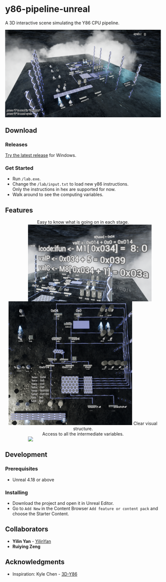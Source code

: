 # y86-pipeline-unreal
A 3D interactive scene simulating the Y86 CPU pipeline.

<div align = "center">
  <img width = 700 src='/Pictures/4.png' align = "center"/>
</div>

## Download

### Releases
[Try the latest release](https://github.com/YilinYan/y86-pipeline-unreal/releases) for Windows.

### Get Started
- Run ```/lab.exe```.
- Change the ```/lab/input.txt``` to load new y86 instructions.</br>
Only the instructions in hex are supported for now.
- Walk around to see the computing variables.

## Features
<div align = "center">
Easy to know what is going on in each stage.
<img width = 400 hspace="30" src='/Pictures/3.png' align = "right" />
</div>

<div align = "center">
<img width = 400 src='/Pictures/1.png' />
Clear visual structure.
</div>

<div align = "center">
Access to all the intermediate variables.
<image width = 400 hspace="30" src='/Pictures/2.png' align="right" />
</div>
</br>

## Development
### Prerequisites
- Unreal 4.18 or above

### Installing

- Download the project and open it in Unreal Editor.
- Go to ```Add New``` in the Content Browser ```Add feature or content pack``` and choose the Starter Content.

## Collaborators

* **Yilin Yan** - [YilinYan](https://github.com/YilinYan)
* **Ruiying Zeng**


## Acknowledgments

* Inspiration: Kyle Chen - [3D-Y86](https://github.com/chenkaiyu1997/3D-Y86)
